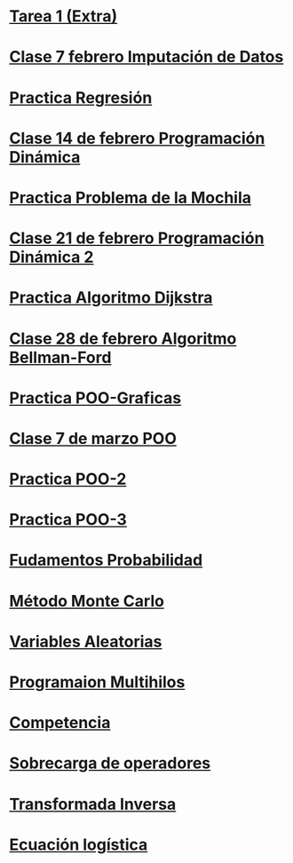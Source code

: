 # [Tarea 1 (Extra)](https://classroom.github.com/a/eV5TPTKI)

# [Clase 7 febrero Imputación de Datos](https://classroom.github.com/a/GBi1EQF8)

# [Practica Regresión](https://classroom.github.com/a/OExUrLNG)

# [Clase 14 de febrero Programación Dinámica](https://classroom.github.com/a/ikzD5jtv)

# [Practica Problema de la Mochila](https://classroom.github.com/a/LbZgNfEE)

# [Clase 21 de febrero Programación Dinámica 2](https://classroom.github.com/a/qXYTsVV6)

# [Practica Algoritmo Dijkstra](https://classroom.github.com/a/zmbJDKdv)

# [Clase 28 de febrero Algoritmo Bellman-Ford](https://classroom.github.com/a/MVvEY9hi)

# [Practica POO-Graficas](https://classroom.github.com/a/piwZ48y2)

# [Clase 7 de marzo POO](https://github.com/EduardoLinceGomez/Programacion-Avanzada-Alumnos/tree/main/POO-Graficas)

# [Practica POO-2](https://classroom.github.com/a/1l3HuqOZ)

# [Practica POO-3](https://classroom.github.com/a/-KAHi1sU)

# [Fudamentos Probabilidad](https://classroom.github.com/a/LGxng2mR)

# [Método Monte Carlo](https://classroom.github.com/a/2ImBELeP)

# [Variables Aleatorias](https://classroom.github.com/a/rP6jnshT)

# [Programaion Multihilos](https://classroom.github.com/a/YsYm6glU)

# [Competencia](https://classroom.github.com/a/Q0WEB8bj)

# [Sobrecarga de operadores](https://classroom.github.com/a/BuGonh6D)

# [Transformada Inversa](https://classroom.github.com/a/wWzCTLGH)

# [Ecuación logística](https://classroom.github.com/a/kI7qy2D4)